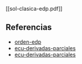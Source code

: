 [[sol-clasica-edp.pdf]]

## Referencias
- [orden-edp](./orden-edp.md)
- [ecu-derivadas-parciales](./ecu-derivadas-parciales.md)
- [ecu-derivadas-parciales](./ecu-derivadas-parciales.md)
